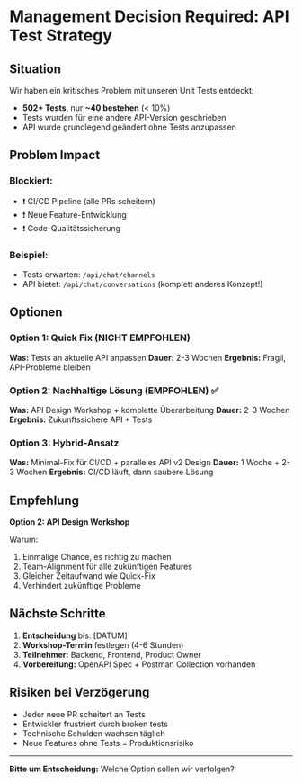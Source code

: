 # Management Decision Required: API Test Strategy

## Situation

Wir haben ein kritisches Problem mit unseren Unit Tests entdeckt:

- **502+ Tests**, nur **~40 bestehen** (< 10%)
- Tests wurden für eine andere API-Version geschrieben
- API wurde grundlegend geändert ohne Tests anzupassen

## Problem Impact

### Blockiert:

- ❗ CI/CD Pipeline (alle PRs scheitern)
- ❗ Neue Feature-Entwicklung
- ❗ Code-Qualitätssicherung

### Beispiel:

- Tests erwarten: `/api/chat/channels`
- API bietet: `/api/chat/conversations` (komplett anderes Konzept!)

## Optionen

### Option 1: Quick Fix (NICHT EMPFOHLEN)

**Was:** Tests an aktuelle API anpassen
**Dauer:** 2-3 Wochen
**Ergebnis:** Fragil, API-Probleme bleiben

### Option 2: Nachhaltige Lösung (EMPFOHLEN) ✅

**Was:** API Design Workshop + komplette Überarbeitung
**Dauer:** 2-3 Wochen
**Ergebnis:** Zukunftssichere API + Tests

### Option 3: Hybrid-Ansatz

**Was:** Minimal-Fix für CI/CD + paralleles API v2 Design
**Dauer:** 1 Woche + 2-3 Wochen
**Ergebnis:** CI/CD läuft, dann saubere Lösung

## Empfehlung

**Option 2: API Design Workshop**

Warum:

1. Einmalige Chance, es richtig zu machen
2. Team-Alignment für alle zukünftigen Features
3. Gleicher Zeitaufwand wie Quick-Fix
4. Verhindert zukünftige Probleme

## Nächste Schritte

1. **Entscheidung** bis: [DATUM]
2. **Workshop-Termin** festlegen (4-6 Stunden)
3. **Teilnehmer:** Backend, Frontend, Product Owner
4. **Vorbereitung:** OpenAPI Spec + Postman Collection vorhanden

## Risiken bei Verzögerung

- Jeder neue PR scheitert an Tests
- Entwickler frustriert durch broken tests
- Technische Schulden wachsen täglich
- Neue Features ohne Tests = Produktionsrisiko

---

**Bitte um Entscheidung:** Welche Option sollen wir verfolgen?
